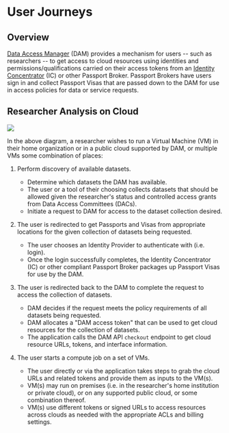 # User Journeys

## Overview

[Data Access Manager](https://github.com/GoogleCloudPlatform/healthcare-federated-access-services#data-access-manager) (DAM) provides a mechanism for users -- such as
researchers -- to get access to cloud resources using identities and
permissions/qualifications carried on their access tokens from an [Identity
Concentrator](https://github.com/GoogleCloudPlatform/healthcare-federated-access-services#identity-concentrator)
(IC) or other Passport Broker. Passport Brokers have users sign in and collect
Passport Visas that are passed down to the DAM for use in access policies for
data or service requests.

## Researcher Analysis on Cloud

<img src="https://github.com/GoogleCloudPlatform/healthcare-federated-access-services/raw/master/assets/diagrams/fa_researcher_cloud_usage.svg">

In the above diagram, a researcher wishes to run a Virtual Machine (VM) in their
home organization or in a public cloud supported by DAM, or multiple VMs some
combination of places:

1.  Perform discovery of available datasets.
    *  Determine which datasets the DAM has available.
    *  The user or a tool of their choosing collects datasets that should be
       allowed given the researcher's status and controlled access grants from
       Data Access Committees (DACs).
    *  Initiate a request to DAM for access to the dataset collection desired.

1.  The user is redirected to get Passports and Visas from appropriate locations
    for the given collection of datasets being requested.
    *  The user chooses an Identity Provider to authenticate with (i.e. login).
    *  Once the login successfully completes, the Identity Concentrator (IC)
       or other compliant Passport Broker packages up Passport Visas for use
       by the DAM.

1.  The user is redirected back to the DAM to complete the request to access
    the collection of datasets.
    *  DAM decides if the request meets the policy requirements of all datasets
       being requested.
    *  DAM allocates a "DAM access token" that can be used to get cloud
       resources for the collection of datasets.
    *  The application calls the DAM API `checkout` endpoint to get cloud
       resource URLs, tokens, and interface information.

1.  The user starts a compute job on a set of VMs.
    *  The user directly or via the application takes steps to grab the cloud
       URLs and related tokens and provide them as inputs to the VM(s).
    *  VM(s) may run on premises (i.e. in the researcher's home institution or
       private cloud), or on any supported public cloud, or some combination
       thereof.
    *  VM(s) use different tokens or signed URLs to access resources across
       clouds as needed with the appropriate ACLs and billing settings.

